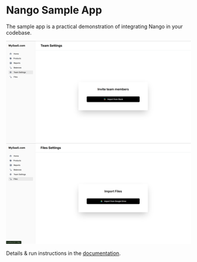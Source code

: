 # Nango Sample App

The sample app is a practical demonstration of integrating Nango in your codebase.

![Teams From Slack](./assets/team.png)
![Files and Folder from Google Drive](./assets/files.png)

Details & run instructions in the [documentation](https://docs.nango.dev/getting-started/quickstart#sample-app).
